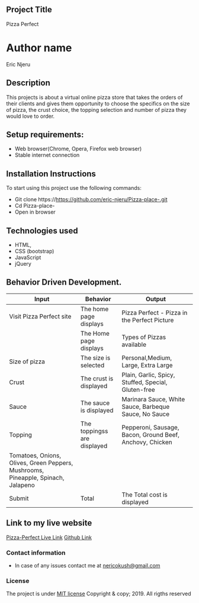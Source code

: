 ## Project Title
 Pizza Perfect

# Author name
 Eric Njeru

## Description
This projects is about a virtual online pizza store that takes the orders of their clients and gives them opportunity to choose the specifics on the size of pizza, the crust choice, the topping selection and number of pizza they would love to order.

## Setup requirements:
* Web browser(Chrome, Opera, Firefox web browser)
* Stable internet connection

## Installation Instructions
To start using this project use the following commands:
* Git clone https://https://github.com/eric-njeru/Pizza-place-.git
* Cd Pizza-place-
* Open in browser

## Technologies used
* HTML,
* CSS (bootstrap)
* JavaScript
* jQuery

## Behavior Driven Development.

| Input | Behavior | Output        |
| ---------------------- | ----------------------------- | ---------------------- |
| Visit Pizza Perfect site | The home page displays | Pizza Perfect - Pizza in the Perfect Picture|        
|  | The Home page displays  | Types of Pizzas available |
| Size of pizza | The size is selected | Personal,Medium, Large, Extra Large |
| Crust | The crust is displayed | Plain, Garlic, Spicy, Stuffed, Special, Gluten-free |
| Sauce | The sauce is displayed | Marinara Sauce, White Sauce, Barbeque Sauce, No Sauce| 
| Topping | The toppingss are displayed | Pepperoni, Sausage, Bacon, Ground Beef, Anchovy, Chicken|
Tomatoes, Onions, Olives, Green Peppers, Mushrooms, Pineapple, Spinach, Jalapeno| 
| Submit | Total | The Total cost is displayed |

## Link to my live website 
[Pizza-Perfect Live Link](https://eric-njeru.github.io/Pizza-place-/)
[Github Link](https://https://github.com/eric-njeru/Pizza-place-.git)

### Contact information
* In case of any issues contact me at nericokush@gmail.com

### License
The project is under [MIT license](c)
Copyright & copy; 2019. All rigths reserved
